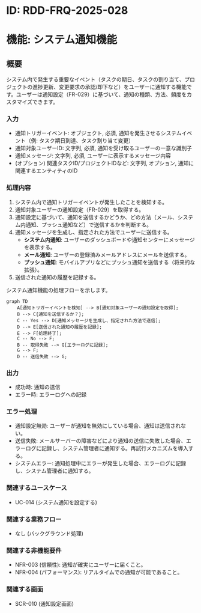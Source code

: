 # ID: RDD-FRQ-2025-028

# 機能: システム通知機能

## 概要

システム内で発生する重要なイベント（タスクの期日、タスクの割り当て、プロジェクトの進捗更新、変更要求の承認/却下など）をユーザーに通知する機能です。ユーザーは通知設定（FR-029）に基づいて、通知の種類、方法、頻度をカスタマイズできます。

### 入力

- 通知トリガーイベント: オブジェクト, 必須, 通知を発生させるシステムイベント（例: タスク期日到達、タスク割り当て変更）
- 通知対象ユーザーID: 文字列, 必須, 通知を受け取るユーザーの一意な識別子
- 通知メッセージ: 文字列, 必須, ユーザーに表示するメッセージ内容
- (オプション) 関連タスクID/プロジェクトIDなど: 文字列, オプション, 通知に関連するエンティティのID

### 処理内容

1. システム内で通知トリガーイベントが発生したことを検知する。
1. 通知対象ユーザーの通知設定（FR-029）を取得する。
1. 通知設定に基づいて、通知を送信するかどうか、どの方法（メール、システム内通知、プッシュ通知など）で送信するかを判断する。
1. 通知メッセージを生成し、指定された方法でユーザーに送信する。
   - **システム内通知**: ユーザーのダッシュボードや通知センターにメッセージを表示する。
   - **メール通知**: ユーザーの登録済みメールアドレスにメールを送信する。
   - **プッシュ通知**: モバイルアプリなどにプッシュ通知を送信する（将来的な拡張）。
1. 送信された通知の履歴を記録する。

システム通知機能の処理フローを示します。

```mermaid
graph TD
    A[通知トリガーイベントを検知] --> B[通知対象ユーザーの通知設定を取得];
    B --> C{通知を送信するか？};
    C -- Yes --> D[通知メッセージを生成し、指定された方法で送信];
    D --> E[送信された通知の履歴を記録];
    E --> F[処理終了];
    C -- No --> F;
    B -- 取得失敗 --> G[エラーログに記録];
    G --> F;
    D -- 送信失敗 --> G;
```

### 出力

- 成功時: 通知の送信
- エラー時: エラーログへの記録

### エラー処理

- 通知設定無効: ユーザーが通知を無効にしている場合、通知は送信されない。
- 送信失敗: メールサーバーの障害などにより通知の送信に失敗した場合、エラーログに記録し、システム管理者に通知する。再試行メカニズムを導入する。
- システムエラー: 通知処理中にエラーが発生した場合、エラーログに記録し、システム管理者に通知する。

### 関連するユースケース

- UC-014 (システム通知を設定する)

### 関連する業務フロー

- なし (バックグラウンド処理)

### 関連する非機能要件

- NFR-003 (信頼性): 通知が確実にユーザーに届くこと。
- NFR-004 (パフォーマンス): リアルタイムでの通知が可能であること。

### 関連する画面

- SCR-010 (通知設定画面)
